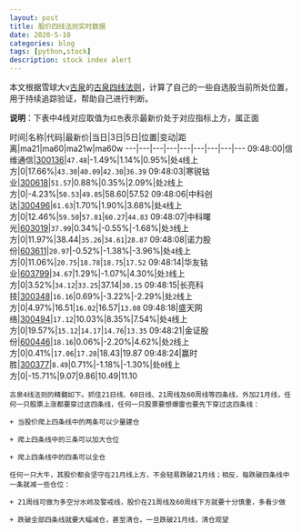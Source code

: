 ```yaml
---
layout: post
title: 股价四线法则实时数据
date: 2020-5-10
categories: blog
tags: [python,stock]
description: stock index alert
---
```



本文根据雪球大v[古泉](https://xueqiu.com/u/7148646888)的[古泉四线法则](https://xueqiu.com/7148646888/130498192)，计算了自己的一些自选股当前所处位置，用于持续追踪验证，帮助自己进行判断。

**说明**：下表中4线对应取值为`红色`表示最新价处于对应指标上方，属正面

时间|名称|代码|最新价|当日|3日|5日|位置|变动|距离|ma21|ma60|ma21w|ma60w
---|---|---|---|---|---|---|---|---
09:48:00|信维通信|[300136](https://xueqiu.com/S/SZ300136)|`47.48`|-1.49%|1.14%|0.95%|处`4`线上方|0|17.66%|`43.30`|`40.09`|`42.30`|`36.39`
09:48:03|寒锐钴业|[300618](https://xueqiu.com/S/SZ300618)|`51.57`|0.88%|0.35%|2.09%|处`2`线上方|0|-4.23%|`50.53`|`49.85`|58.60|57.52
09:48:06|中科创达|[300496](https://xueqiu.com/S/SZ300496)|`61.63`|1.70%|1.90%|3.68%|处`4`线上方|0|12.46%|`59.50`|`57.81`|`60.27`|`44.83`
09:48:07|中科曙光|[603019](https://xueqiu.com/S/SH603019)|`37.99`|0.34%|-0.55%|-1.68%|处`3`线上方|0|11.97%|38.44|`35.26`|`34.61`|`28.87`
09:48:08|诺力股份|[603611](https://xueqiu.com/S/SH603611)|`20.97`|-0.52%|-1.38%|-3.96%|处`4`线上方|0|11.06%|`20.75`|`18.78`|`18.75`|`17.52`
09:48:14|华友钴业|[603799](https://xueqiu.com/S/SH603799)|`34.67`|1.29%|-1.07%|4.30%|处`3`线上方|0|3.52%|`34.12`|`33.25`|37.14|`30.15`
09:48:15|长亮科技|[300348](https://xueqiu.com/S/SZ300348)|`16.16`|0.69%|-3.22%|-2.29%|处`2`线上方|0|4.97%|16.51|`16.02`|16.57|`13.08`
09:48:18|盛天网络|[300494](https://xueqiu.com/S/SZ300494)|`17.12`|10.03%|8.35%|7.54%|处`4`线上方|0|19.57%|`15.12`|`14.17`|`14.76`|`13.35`
09:48:21|金证股份|[600446](https://xueqiu.com/S/SH600446)|`18.16`|0.06%|-2.20%|4.62%|处`2`线上方|0|0.41%|`17.06`|`17.28`|18.43|19.87
09:48:24|赢时胜|[300377](https://xueqiu.com/S/SZ300377)|`8.49`|0.71%|-1.18%|-1.30%|处`0`线上方|0|-15.71%|9.07|9.86|10.49|11.10

```
古泉4线法则的精髓如下。抓住21日线、60日线、21周线及60周线等四条线，外加21月线，任何一只股票上涨都要穿过这四条线，任何一只股票要想爆雷也要先下穿过这四条线：

+ 当股价爬上四条线中的两条可以少量建仓

+ 爬上四条线中的三条可以加大仓位

+ 爬上四条线中的四条可以全仓

任何一只大牛，其股价都会坚守在21月线上方，不会轻易跌破21月线；相反，每跌破四条线中一条就减一些仓位：

+ 21周线可做为多空分水岭及警戒线，股价在21周线及60周线下方就要十分慎重，多看少做

+ 跌破全部四条线就要大幅减仓，甚至清仓，一旦跌破21月线，清仓观望
```